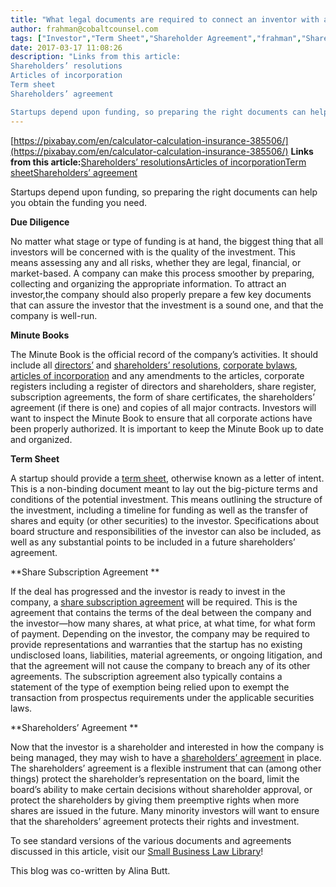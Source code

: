 ```yaml
---
title: "What legal documents are required to connect an inventor with an investor?"
author: frahman@cobaltcounsel.com
tags: ["Investor","Term Sheet","Shareholder Agreement","frahman","Shareholders Agreement","Investor Term Sheet"]
date: 2017-03-17 11:08:26
description: "Links from this article:
Shareholders’ resolutions
Articles of incorporation
Term sheet
Shareholders’ agreement

Startups depend upon funding, so preparing the right documents can help you obtain t..."
---
```


[https://pixabay.com/en/calculator-calculation-insurance-385506/](https://pixabay.com/en/calculator-calculation-insurance-385506/)
**Links from this article:**[Shareholders’ resolutions](https://clausehound.com/legal-contract/15675/#!/document=)[Articles of incorporation](https://clausehound.com/legal-contract/16119/#!/document=)[Term sheet](https://clausehound.com/legal-contract/16107/?utm_source=blog&amp;utm_medium=referral&amp;utm_campaign=inventorInvestor#!/document=)[Shareholders’ agreement](https://clausehound.com/legal-contract/15815/#!/document=)

Startups depend upon funding, so preparing the right documents can help you obtain the funding you need.

**Due Diligence**

No matter what stage or type of funding is at hand, the biggest thing that all investors will be concerned with is the quality of the investment. This means assessing any and all risks, whether they are legal, financial, or market-based. A company can make this process smoother by preparing, collecting and organizing the appropriate information. To attract an investor,the company should also properly prepare a few key documents that can assure the investor that the investment is a sound one, and that the company is well-run.

**Minute Books**

The Minute Book is the official record of the company’s activities. It should include all [directors’](https://clausehound.com/legal-contract/16167/#!/document=) and [shareholders’ resolutions](https://clausehound.com/legal-contract/15675/#!/document=), [corporate bylaws](https://clausehound.com/legal-contract/16202/#!/document=), [articles of incorporation](https://clausehound.com/legal-contract/16119/#!/document=) and any amendments to the articles, corporate registers including a register of directors and shareholders, share register, subscription agreements, the form of share certificates, the shareholders’ agreement (if there is one) and copies of all major contracts. Investors will want to inspect the Minute Book to ensure that all corporate actions have been properly authorized. It is important to keep the Minute Book up to date and organized.

**Term Sheet**

A startup should provide a [term sheet](https://clausehound.com/legal-contract/16107/?utm_source=blog&amp;utm_medium=referral&amp;utm_campaign=inventorInvestor#!/document=), otherwise known as a letter of intent. This is a non-binding document meant to lay out the big-picture terms and conditions of the potential investment. This means outlining the structure of the investment, including a timeline for funding as well as the transfer of shares and equity (or other securities) to the investor. Specifications about board structure and responsibilities of the investor can also be included, as well as any substantial points to be included in a future shareholders’ agreement.

**Share Subscription Agreement  **

If the deal has progressed and the investor is ready to invest in the company, a [share subscription agreement](https://clausehound.com/legal-contract/15814/#!/document=) will be required. This is the agreement that contains the terms of the deal between the company and the investor—how many shares, at what price, at what time, for what form of payment. Depending on the investor, the company may be required to provide representations and warranties that the startup has no existing undisclosed loans, liabilities, material agreements, or ongoing litigation, and that the agreement will not cause the company to breach any of its other agreements. The subscription agreement also typically contains a statement of the type of exemption being relied upon to exempt the transaction from prospectus requirements under the applicable securities laws.

**Shareholders’ Agreement **

Now that the investor is a shareholder and interested in how the company is being managed, they may wish to have a [shareholders’ agreement](https://clausehound.com/legal-contract/15815/#!/document=) in place. The shareholders’ agreement is a flexible instrument that can (among other things) protect the shareholder’s representation on the board, limit the board’s ability to make certain decisions without shareholder approval, or protect the shareholders by giving them preemptive rights when more shares are issued in the future. Many minority investors will want to ensure that the shareholders’ agreement protects their rights and investment.

To see standard versions of the various documents and agreements discussed in this article, visit our [Small Business Law Library](https://clausehound.com/small-business-law-library/?utm_source=blog&amp;utm_medium=referral&amp;utm_campaign=inventorInvestor)!

This blog was co-written by Alina Butt.